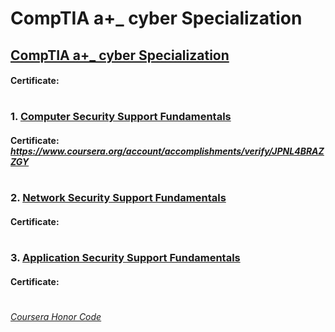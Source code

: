 # CompTIA a+_ cyber Specialization


## [CompTIA a+_ cyber Specialization](https://www.coursera.org/specializations/comptia-aplus-cyber)
####    **Certificate:**
#

### 1. [Computer Security Support Fundamentals](https://www.coursera.org/learn/comptia-computer-security-support-fundamentals?specialization=comptia-aplus-cyber)

####    **Certificate:** _https://www.coursera.org/account/accomplishments/verify/JPNL4BRAZZGY_
#

### 2. [Network Security Support Fundamentals](https://www.coursera.org/learn/comptia-network-security-support-fundamentals?specialization=comptia-aplus-cyber)

####    **Certificate:**
#

### 3. [Application Security Support Fundamentals](https://www.coursera.org/learn/comptia-application-security-support-fundamentals?specialization=comptia-aplus-cyber)

####    **Certificate:**
#




[*Coursera Honor Code*](https://www.coursera.support/s/article/209818863-Coursera-Honor-Code?language=en_US)
